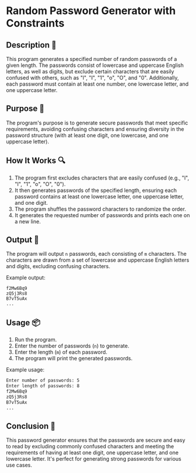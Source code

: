# Random Password Generator with Constraints

## Description 📝

This program generates a specified number of random passwords of a given length.
The passwords consist of lowercase and uppercase English letters, as well as digits, but exclude certain characters that are easily confused with others, such as "l", "I", "1", "o", "O", and "0".
Additionally, each password must contain at least one number, one lowercase letter, and one uppercase letter.

## Purpose 🎯

The program's purpose is to generate secure passwords that meet specific requirements, avoiding confusing characters and ensuring diversity in the password structure (with at least one digit, one lowercase, and one uppercase letter).

## How It Works 🔍

1. The program first excludes characters that are easily confused (e.g., "l", "I", "1", "o", "O", "0").
2. It then generates passwords of the specified length, ensuring each password contains at least one lowercase letter, one uppercase letter, and one digit.
3. The program shuffles the password characters to randomize the order.
4. It generates the requested number of passwords and prints each one on a new line.

## Output 📜

The program will output `n` passwords, each consisting of `m` characters. The characters are drawn from a set of lowercase and uppercase English letters and digits, excluding confusing characters.

Example output:

```
f2Mw6Bq9
zQ5j3Rs8
B7vT5uAx
...

```

## Usage 📦

1. Run the program.
2. Enter the number of passwords (`n`) to generate.
3. Enter the length (`m`) of each password.
4. The program will print the generated passwords.

Example usage:

```bash
Enter number of passwords: 5
Enter length of passwords: 8
f2Mw6Bq9
zQ5j3Rs8
B7vT5uAx
...
```

## Conclusion 🚀

This password generator ensures that the passwords are secure and easy to read by excluding commonly confused characters and meeting the requirements of having at least one digit, one uppercase letter, and one lowercase letter.
It's perfect for generating strong passwords for various use cases.
